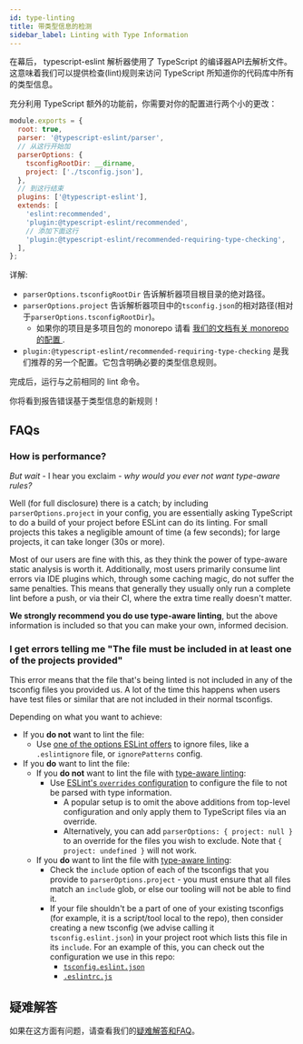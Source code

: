 ```yaml
---
id: type-linting
title: 带类型信息的检测
sidebar_label: Linting with Type Information
---
```


在幕后， typescript-eslint 解析器使用了 TypeScript 的编译器API去解析文件。这意味着我们可以提供检查(lint)规则来访问 TypeScript 所知道你的代码库中所有的类型信息。

充分利用 TypeScript 额外的功能前，你需要对你的配置进行两个小的更改：

```js title=".eslintrc.js"
module.exports = {
  root: true,
  parser: '@typescript-eslint/parser',
  // 从这行开始加
  parserOptions: {
    tsconfigRootDir: __dirname,
    project: ['./tsconfig.json'],
  },
  // 到这行结束
  plugins: ['@typescript-eslint'],
  extends: [
    'eslint:recommended',
    'plugin:@typescript-eslint/recommended',
    // 添加下面这行
    'plugin:@typescript-eslint/recommended-requiring-type-checking',
  ],
};
```

详解:

- `parserOptions.tsconfigRootDir` 告诉解析器项目根目录的绝对路径。
- `parserOptions.project` 告诉解析器项目中的`tsconfig.json`的相对路径(相对于`parserOptions.tsconfigRootDir`)。
  - 如果你的项目是多项目包的 monorepo 请看 [我们的文档有关 monorepo 的配置 ](./MONOREPO.md).
- `plugin:@typescript-eslint/recommended-requiring-type-checking` 是我们推荐的另一个配置。它包含明确必要的类型信息规则。

完成后，运行与之前相同的 lint 命令。
<!-- You will see new rules reporting errors based on type information! -->
你将看到报告错误基于类型信息的新规则！

## FAQs

### How is performance?

_But wait_ - I hear you exclaim - _why would you ever not want type-aware rules?_

Well (for full disclosure) there is a catch; by including `parserOptions.project` in your config, you are essentially asking TypeScript to do a build of your project before ESLint can do its linting. For small projects this takes a negligible amount of time (a few seconds); for large projects, it can take longer (30s or more).

Most of our users are fine with this, as they think the power of type-aware static analysis is worth it.
Additionally, most users primarily consume lint errors via IDE plugins which, through some caching magic, do not suffer the same penalties. This means that generally they usually only run a complete lint before a push, or via their CI, where the extra time really doesn't matter.

**We strongly recommend you do use type-aware linting**, but the above information is included so that you can make your own, informed decision.

### I get errors telling me "The file must be included in at least one of the projects provided"

This error means that the file that's being linted is not included in any of the tsconfig files you provided us.
A lot of the time this happens when users have test files or similar that are not included in their normal tsconfigs.

Depending on what you want to achieve:

- If you **do not** want to lint the file:
  - Use [one of the options ESLint offers](https://eslint.org/docs/user-guide/configuring#ignoring-files-and-directories) to ignore files, like a `.eslintignore` file, or `ignorePatterns` config.
- If you **do** want to lint the file:
  - If you **do not** want to lint the file with [type-aware linting](./TYPED_LINTING.md):
    - Use [ESLint's `overrides` configuration](https://eslint.org/docs/user-guide/configuring#configuration-based-on-glob-patterns) to configure the file to not be parsed with type information.
      - A popular setup is to omit the above additions from top-level configuration and only apply them to TypeScript files via an override.
      - Alternatively, you can add `parserOptions: { project: null }` to an override for the files you wish to exclude. Note that `{ project: undefined }` will not work.
  - If you **do** want to lint the file with [type-aware linting](./TYPED_LINTING.md):
    - Check the `include` option of each of the tsconfigs that you provide to `parserOptions.project` - you must ensure that all files match an `include` glob, or else our tooling will not be able to find it.
    - If your file shouldn't be a part of one of your existing tsconfigs (for example, it is a script/tool local to the repo), then consider creating a new tsconfig (we advise calling it `tsconfig.eslint.json`) in your project root which lists this file in its `include`. For an example of this, you can check out the configuration we use in this repo:
      - [`tsconfig.eslint.json`](https://github.com/typescript-eslint/typescript-eslint/blob/main/tsconfig.eslint.json)
      - [`.eslintrc.js`](https://github.com/typescript-eslint/typescript-eslint/blob/main/.eslintrc.js)

## 疑难解答

如果在这方面有问题，请查看我们的[疑难解答和FAQ](./TROUBLESHOOTING.md)。
